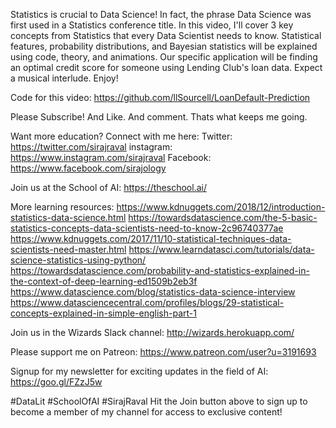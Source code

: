 Statistics is crucial to Data Science! In fact, the phrase Data Science was first used in a Statistics conference title. In this video, I'll cover 3 key concepts from Statistics that every Data Scientist needs to know. Statistical features, probability distributions, and Bayesian statistics will be explained using code, theory, and animations. Our specific application will be finding an optimal credit score for someone using Lending Club's loan data. Expect a musical interlude. Enjoy! 

Code for this video: 
https://github.com/llSourcell/LoanDefault-Prediction

Please Subscribe! And Like. And comment. Thats what keeps me going.

Want more education? Connect with me here:
Twitter: https://twitter.com/sirajraval
instagram: https://www.instagram.com/sirajraval
Facebook: https://www.facebook.com/sirajology

Join us at the School of AI:
https://theschool.ai/

More learning resources:
https://www.kdnuggets.com/2018/12/introduction-statistics-data-science.html
https://towardsdatascience.com/the-5-basic-statistics-concepts-data-scientists-need-to-know-2c96740377ae
https://www.kdnuggets.com/2017/11/10-statistical-techniques-data-scientists-need-master.html
https://www.learndatasci.com/tutorials/data-science-statistics-using-python/
https://towardsdatascience.com/probability-and-statistics-explained-in-the-context-of-deep-learning-ed1509b2eb3f
https://www.datascience.com/blog/statistics-data-science-interview
https://www.datasciencecentral.com/profiles/blogs/29-statistical-concepts-explained-in-simple-english-part-1

Join us in the Wizards Slack channel:
http://wizards.herokuapp.com/

Please support me on Patreon:
https://www.patreon.com/user?u=3191693

Signup for my newsletter for exciting updates in the field of AI:
https://goo.gl/FZzJ5w

#DataLit #SchoolOfAI #SirajRaval
Hit the Join button above to sign up to become a member of my channel for access to exclusive content!